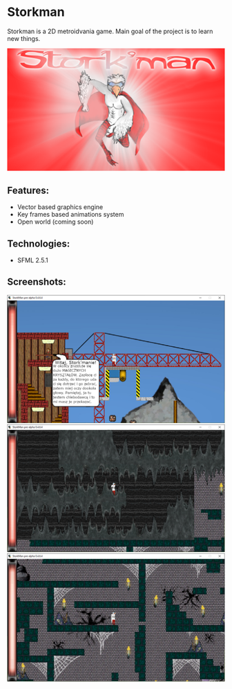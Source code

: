 # Storkman
Storkman is a 2D metroidvania game. Main goal of the project is to learn new things.

![Logo](/docs/logo.png)

## Features:
- Vector based graphics engine
- Key frames based animations system
- Open world (coming soon)

## Technologies:
- SFML 2.5.1

## Screenshots:
![Screen1](/docs/screen1.png)
![Screen2](/docs/screen2.png)
![Screen3](/docs/screen3.png)